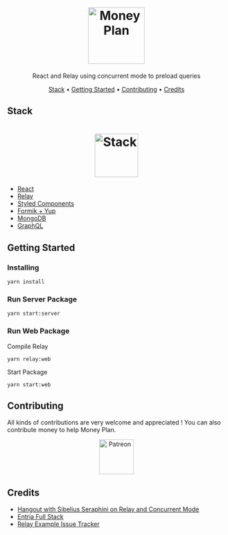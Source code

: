 <h1 align="center">
  <img src="https://user-images.githubusercontent.com/6524612/76134865-9a1bc880-6000-11ea-99a1-188f83e60c37.png" alt="Money Plan" height="130">
  <br>
</h1>

<p align="center">React and Relay using concurrent mode to preload queries</p>

<p align="center">
  <a href="#stack">Stack</a> •
  <a href="#getting-started">Getting Started</a> •  
  <a href="#contributing">Contributing</a> •  
  <a href="#credits">Credits</a>
</p>

## **Stack**

<h1 align="center">
  <img src="https://user-images.githubusercontent.com/6524612/76133988-f3342e00-5ff9-11ea-99e9-a0e0b2841d8e.png" alt="Stack" height="100">
  <br>
</h1>

-   [React](https://reactjs.org/)
-   [Relay](https://relay.dev/)
-   [Styled Components](https://www.styled-components.com/)
-   [Formik + Yup](https://jaredpalmer.com/formik/)
-   [MongoDB](https://www.mongodb.com/)
-   [GraphQL](https://github.com/facebook/graphql)

## **Getting Started**

### Installing
```
yarn install
```

### Run Server Package
```
yarn start:server
```

### Run Web Package
Compile Relay
```
yarn relay:web
```

Start Package
```
yarn start:web
```

## **Contributing**

All kinds of contributions are very welcome and appreciated !
You can also contribute money to help Money Plan.

<p align="center">
  <a href="https://www.patreon.com/thicodes" target="_blank">
    <img src="https://cdn-std.dprcdn.net/files/acc_649651/plrSCT" height="80" alt="Patreon">
  </a>
</p>

## **Credits**

-   [Hangout with Sibelius Seraphini on Relay and Concurrent Mode](https://www.youtube.com/watch?v=dAazdich_qg&t=2037s)
-   [Entria Full Stack](https://github.com/entria/entria-fullstack)
-   [Relay Example Issue Tracker](https://github.com/relayjs/relay-examples/tree/master/issue-tracker)
